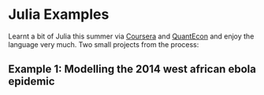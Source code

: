 # Julia Examples

Learnt a bit of Julia this summer via [Coursera](https://www.coursera.org/learn/julia-programming) and [QuantEcon](https://julia.quantecon.org/) and enjoy the language very much. Two small projects from the process:

## Example 1: Modelling the 2014 west african ebola epidemic

